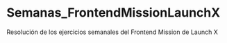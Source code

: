 # Semanas_FrontendMissionLaunchX
Resolución de los ejercicios semanales del Frontend Mission de Launch X
